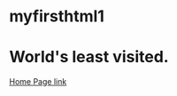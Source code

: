 # myfirsthtml1
<h1>World's least visited.</h1>

[Home Page link](https://ksr247.github.io/myfirsthtml1/)

